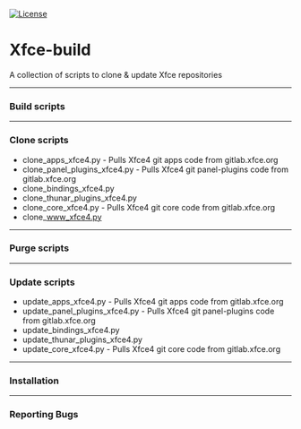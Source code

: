 [![License](https://img.shields.io/badge/License-GPL%20v2-blue.svg)](https://gitlab.com/kevinbowen/xfce4-build/LICENSE)

# Xfce-build

A collection of scripts to clone & update Xfce repositories

----
### Build scripts

----
### Clone scripts

 - clone_apps_xfce4.py - Pulls Xfce4 git apps code from gitlab.xfce.org
 - clone_panel_plugins_xfce4.py - Pulls Xfce4 git panel-plugins code from gitlab.xfce.org
 - clone_bindings_xfce4.py
 - clone_thunar_plugins_xfce4.py
 - clone_core_xfce4.py - Pulls Xfce4 git core code from gitlab.xfce.org
 - clone_www_xfce4.py

----
### Purge scripts

----
### Update scripts

 - update_apps_xfce4.py - Pulls Xfce4 git apps code from gitlab.xfce.org
 - update_panel_plugins_xfce4.py - Pulls Xfce4 git panel-plugins code from gitlab.xfce.org
 - update_bindings_xfce4.py
 - update_thunar_plugins_xfce4.py
 - update_core_xfce4.py - Pulls Xfce4 git core code from gitlab.xfce.org

----
### Installation

----
### Reporting Bugs

